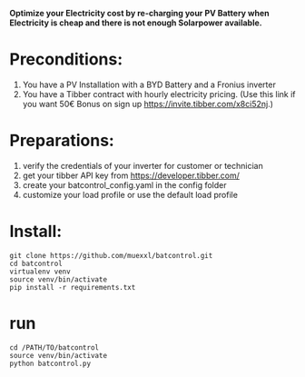 **Optimize your Electricity cost by re-charging your PV Battery when Electricity is cheap and there is not enough Solarpower available.**

# Preconditions: 

1. You have a PV Installation with a BYD Battery and a Fronius inverter  
1. You have a Tibber contract with hourly electricity pricing. (Use this link if you want 50€ Bonus on sign up https://invite.tibber.com/x8ci52nj.)  

# Preparations:

1. verify the credentials of your inverter for customer or technician
1. get your tibber API key from https://developer.tibber.com/
1. create your batcontrol_config.yaml in the config folder
1. customize your load profile or use the default load profile

# Install:
```
git clone https://github.com/muexxl/batcontrol.git  
cd batcontrol  
virtualenv venv  
source venv/bin/activate  
pip install -r requirements.txt  
```

# run 
```
cd /PATH/TO/batcontrol  
source venv/bin/activate        
python batcontrol.py  
```
